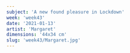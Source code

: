 ```yaml
---
subject: 'A new found pleasure in Lockdown'
week: 'week43'
date: '2021-01-13'
artist: 'Margaret'
dimensions: '44x34 cm'
slug: 'week43/Margaret.jpg'
---
```

